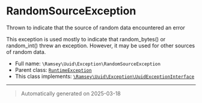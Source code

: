 
# RandomSourceException

Thrown to indicate that the source of random data encountered an error

This exception is used mostly to indicate that random_bytes() or random_int()
threw an exception. However, it may be used for other sources of random data.

* Full name: `\Ramsey\Uuid\Exception\RandomSourceException`
* Parent class: [`RuntimeException`](../../../RuntimeException.md)
* This class implements:
[`\Ramsey\Uuid\Exception\UuidExceptionInterface`](./UuidExceptionInterface.md)






***
> Automatically generated on 2025-03-18
